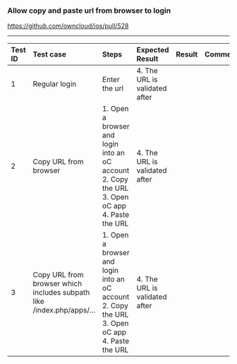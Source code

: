 ###  Allow copy and paste url from browser to login

https://github.com/owncloud/ios/pull/528

---

 
|Test ID | Test case     | Steps           | Expected Result | Result | Comments
|:-------|:------------- |:---------------|:-------------|:-------------:|:---------
|1| Regular login|Enter the url | 4. The URL is validated after 
|2| Copy URL from browser|1. Open a browser and login into an oC account<br> 2. Copy the URL<br> 3. Open oC app <br> 4. Paste the URL | 4. The URL is validated after 
|3| Copy URL from browser which includes subpath like /index.php/apps/... |1. Open a browser and login into an oC account<br> 2. Copy the URL<br> 3. Open oC app <br> 4. Paste the URL | 4. The URL is validated after 


 



